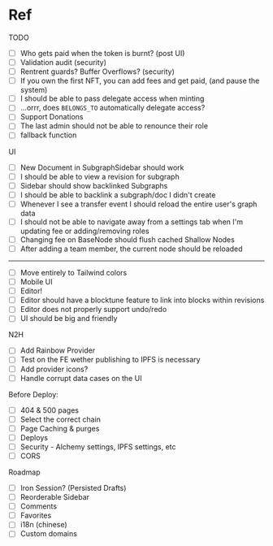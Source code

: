 # Ref

TODO

- [ ] Who gets paid when the token is burnt? (post UI)
- [ ] Validation audit (security)
- [ ] Rentrent guards? Buffer Overflows? (security)
- [ ] If you own the first NFT, you can add fees and get paid, (and pause the system)
- [ ] I should be able to pass delegate access when minting
- [ ] ...orrr, does `BELONGS_TO` automatically delegate access?
- [ ] Support Donations
- [ ] The last admin should not be able to renounce their role
- [ ] fallback function

UI
- [ ] New Document in SubgraphSidebar should work
- [ ] I should be able to view a revision for subgraph
- [ ] Sidebar should show backlinked Subgraphs
- [ ] I should be able to backlink a subgraph/doc I didn't create
- [ ] Whenever I see a transfer event I should reload
  the entire user's graph data
- [ ] I should not be able to navigate away from a settings tab when I'm updating fee or adding/removing roles
- [ ] Changing fee on BaseNode should flush cached Shallow Nodes
- [ ] After adding a team member, the current node should be reloaded

---
- [ ] Move entirely to Tailwind colors
- [ ] Mobile UI
- [ ] Editor!
- [ ] Editor should have a blocktune feature to link into blocks within revisions
- [ ] Editor does not properly support undo/redo
- [ ] UI should be big and friendly

N2H
- [ ] Add Rainbow Provider
- [ ] Test on the FE wether publishing to IPFS is necessary
- [ ] Add provider icons?
- [ ] Handle corrupt data cases on the UI

Before Deploy:
- [ ] 404 & 500 pages
- [ ] Select the correct chain
- [ ] Page Caching & purges
- [ ] Deploys
- [ ] Security - Alchemy settings, IPFS settings, etc
- [ ] CORS

Roadmap
- [ ] Iron Session? (Persisted Drafts)
- [ ] Reorderable Sidebar
- [ ] Comments
- [ ] Favorites
- [ ] i18n (chinese)
- [ ] Custom domains
